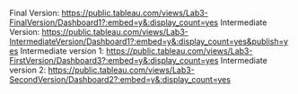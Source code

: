 Final Version: https://public.tableau.com/views/Lab3-FinalVersion/Dashboard1?:embed=y&:display_count=yes
Intermediate Version: https://public.tableau.com/views/Lab3-IntermediateVersion/Dashboard1?:embed=y&:display_count=yes&publish=yes
Intermediate version 1: https://public.tableau.com/views/Lab3-FirstVersion/Dashboard3?:embed=y&:display_count=yes
Intermediate version 2: https://public.tableau.com/views/Lab3-SecondVersion/Dashboard2?:embed=y&:display_count=yes
